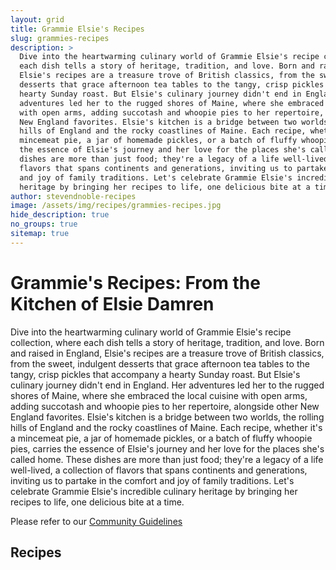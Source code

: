 ```yaml
---
layout: grid
title: Grammie Elsie's Recipes
slug: grammies-recipes
description: >
  Dive into the heartwarming culinary world of Grammie Elsie's recipe collection, where
  each dish tells a story of heritage, tradition, and love. Born and raised in England,
  Elsie's recipes are a treasure trove of British classics, from the sweet, indulgent
  desserts that grace afternoon tea tables to the tangy, crisp pickles that accompany a
  hearty Sunday roast. But Elsie's culinary journey didn't end in England. Her
  adventures led her to the rugged shores of Maine, where she embraced the local cuisine
  with open arms, adding succotash and whoopie pies to her repertoire, alongside other
  New England favorites. Elsie's kitchen is a bridge between two worlds, the rolling
  hills of England and the rocky coastlines of Maine. Each recipe, whether it's a
  mincemeat pie, a jar of homemade pickles, or a batch of fluffy whoopie pies, carries
  the essence of Elsie's journey and her love for the places she's called home. These
  dishes are more than just food; they're a legacy of a life well-lived, a collection of
  flavors that spans continents and generations, inviting us to partake in the comfort
  and joy of family traditions. Let's celebrate Grammie Elsie's incredible culinary
  heritage by bringing her recipes to life, one delicious bite at a time.
author: stevendnoble-recipes
image: /assets/img/recipes/grammies-recipes.jpg
hide_description: true
no_groups: true
sitemap: true
---
```


# Grammie's Recipes: From the Kitchen of Elsie Damren

Dive into the heartwarming culinary world of Grammie Elsie's recipe collection, where
each dish tells a story of heritage, tradition, and love. Born and raised in England,
Elsie's recipes are a treasure trove of British classics, from the sweet, indulgent
desserts that grace afternoon tea tables to the tangy, crisp pickles that accompany a
hearty Sunday roast. But Elsie's culinary journey didn't end in England. Her
adventures led her to the rugged shores of Maine, where she embraced the local cuisine
with open arms, adding succotash and whoopie pies to her repertoire, alongside other
New England favorites. Elsie's kitchen is a bridge between two worlds, the rolling
hills of England and the rocky coastlines of Maine. Each recipe, whether it's a
mincemeat pie, a jar of homemade pickles, or a batch of fluffy whoopie pies, carries
the essence of Elsie's journey and her love for the places she's called home. These
dishes are more than just food; they're a legacy of a life well-lived, a collection of
flavors that spans continents and generations, inviting us to partake in the comfort
and joy of family traditions. Let's celebrate Grammie Elsie's incredible culinary
heritage by bringing her recipes to life, one delicious bite at a time.

Please refer to our [Community Guidelines](/community-guidelines)

## Recipes
